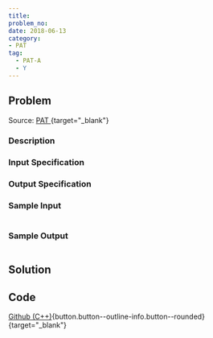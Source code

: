 ```yaml
---
title:
problem_no:
date: 2018-06-13
category:
- PAT
tag:
  - PAT-A
  - Y
---
```


<!--more-->

## Problem

Source: [PAT ](){target="_blank"}

### Description



### Input Specification



### Output Specification



### Sample Input

```text

```

### Sample Output

```text

```

## Solution

## Code

[Github (C++)](https://github.com/Alomerry/algorithm/blob/master/pat/a/){button.button--outline-info.button--rounded}{target="_blank"}


```cpp

```
